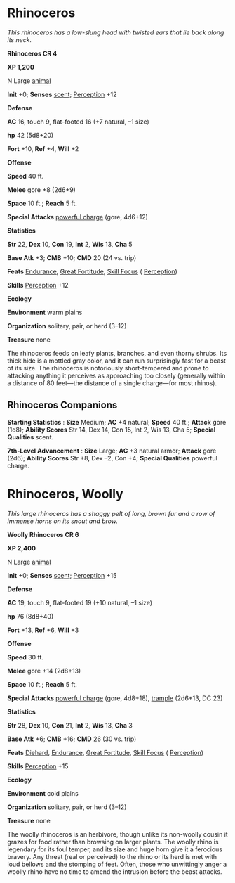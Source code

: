 # Rhinoceros

_This rhinoceros has a low-slung head with twisted ears that lie back along its neck._

**Rhinoceros CR 4**

**XP 1,200**

N Large [animal](creatureTypes.html#_animal)

**Init** +0; **Senses** [scent](universalMonsterRules.html#_scent); [Perception](../skills/perception.html#_perception) +12

**Defense**

**AC** 16, touch 9, flat-footed 16 (+7 natural, –1 size)

**hp** 42 (5d8+20)

**Fort** +10, **Ref** +4, **Will** +2

**Offense**

**Speed** 40 ft.

**Melee** gore +8 (2d6+9)

**Space** 10 ft.; **Reach** 5 ft.

**Special Attacks** [powerful charge](universalMonsterRules.html#_powerful-charge) (gore, 4d6+12)

**Statistics**

**Str** 22, **Dex** 10, **Con** 19, **Int** 2, **Wis** 13, **Cha** 5

**Base Atk** +3; **CMB** +10; **CMD** 20 (24 vs. trip)

**Feats** [Endurance](../feats.html#_endurance), [Great Fortitude](../feats.html#_great-fortitude), [Skill Focus](../feats.html#_skill-focus) ( [Perception](../skills/perception.html#_perception))

**Skills** [Perception](../skills/perception.html#_perception) +12

**Ecology**

**Environment** warm plains

**Organization** solitary, pair, or herd (3–12)

**Treasure** none

The rhinoceros feeds on leafy plants, branches, and even thorny shrubs. Its thick hide is a mottled gray color, and it can run surprisingly fast for a beast of its size. The rhinoceros is notoriously short-tempered and prone to attacking anything it perceives as approaching too closely (generally within a distance of 80 feet—the distance of a single charge—for most rhinos).

## Rhinoceros Companions

**Starting Statistics** : **Size** Medium; **AC** +4 natural; **Speed** 40 ft.; **Attack** gore (1d8); **Ability Scores** Str 14, Dex 14, Con 15, Int 2, Wis 13, Cha 5; **Special Qualities** scent.

**7th-Level Advancement** : **Size** Large; **AC** +3 natural armor; **Attack** gore (2d6); **Ability Scores** Str +8, Dex –2, Con +4; **Special Qualities** powerful charge.

# Rhinoceros, Woolly

_This large rhinoceros has a shaggy pelt of long, brown fur and a row of immense horns on its snout and brow._

**Woolly Rhinoceros CR 6**

**XP 2,400**

N Large [animal](creatureTypes.html#_animal)

**Init** +0; **Senses** [scent](universalMonsterRules.html#_scent); [Perception](../skills/perception.html#_perception) +15

**Defense**

**AC** 19, touch 9, flat-footed 19 (+10 natural, –1 size)

**hp** 76 (8d8+40)

**Fort** +13, **Ref** +6, **Will** +3

**Offense**

**Speed** 30 ft.

**Melee** gore +14 (2d8+13)

**Space** 10 ft.; **Reach** 5 ft.

**Special Attacks** [powerful charge](universalMonsterRules.html#_powerful-charge) (gore, 4d8+18), [trample](universalMonsterRules.html#_trample) (2d6+13, DC 23)

**Statistics**

**Str** 28, **Dex** 10, **Con** 21, **Int** 2, **Wis** 13, **Cha** 3

**Base Atk** +6; **CMB** +16; **CMD** 26 (30 vs. trip)

**Feats** [Diehard](../feats.html#_diehard), [Endurance](../feats.html#_endurance), [Great Fortitude](../feats.html#_great-fortitude), [Skill Focus](../feats.html#_skill-focus) ( [Perception](../skills/perception.html#_perception))

**Skills** [Perception](../skills/perception.html#_perception) +15

**Ecology**

**Environment** cold plains

**Organization** solitary, pair, or herd (3–12)

**Treasure** none

The woolly rhinoceros is an herbivore, though unlike its non-woolly cousin it grazes for food rather than browsing on larger plants. The woolly rhino is legendary for its foul temper, and its size and huge horn give it a ferocious bravery. Any threat (real or perceived) to the rhino or its herd is met with loud bellows and the stomping of feet. Often, those who unwittingly anger a woolly rhino have no time to amend the intrusion before the beast attacks.

